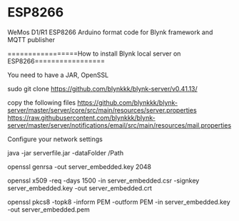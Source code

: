# ESP8266
WeMos D1/R1 ESP8266 Arduino format code for Blynk framework and MQTT publisher

=================How to install Blynk local server on ESP8266=================

You need to have a JAR, OpenSSL

sudo git clone https://github.com/blynkkk/blynk-server/v0.41.13/

copy the following files
https://github.com/blynkkk/blynk-server/master/server/core/src/main/resources/server.properties
https://raw.githubusercontent.com/blynkkk/blynk-server/master/server/notifications/email/src/main/resources/mail.properties

Сonfigure your network settings

java -jar serverfile.jar -dataFolder /Path

openssl genrsa -out server_embedded.key 2048

openssl x509 -req -days 1500 -in server_embedded.csr -signkey server_embedded.key -out server_embedded.crt

openssl pkcs8 -topk8 -inform PEM -outform PEM -in server_embedded.key -out server_embedded.pem
